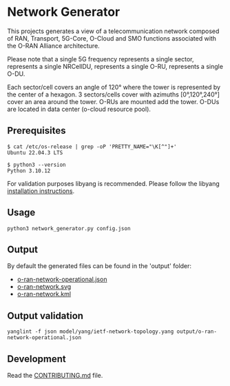 # Network Generator

This projects generates a view of a telecommunication network composed of RAN,
Transport, 5G-Core, O-Cloud and SMO functions associated with the O-RAN 
Alliance architecture. 

Please note that a single 5G frequency represents a single sector, represents
a single NRCellDU, represents a single O-RU, represents a single O-DU.

Each sector/cell covers an angle of 120° where the tower is represented by the
center of a hexagon. 3 sectors/cells cover with azimuths [0°,120°,240°] cover
an area around the tower. O-RUs are mounted add the tower. O-DUs are located in
data center (o-cloud resource pool). 

## Prerequisites

```
$ cat /etc/os-release | grep -oP 'PRETTY_NAME="\K[^"]+'
Ubuntu 22.04.3 LTS

$ python3 --version
Python 3.10.12
```

For validation purposes libyang is recommended.
Please follow the libyang [installation instructions](https://github.com/CESNET/libyang).

## Usage 

```
python3 network_generator.py config.json
```

## Output

By default the generated files can be found in the 'output' folder:

- [o-ran-network-operational.json](output/o-ran-network-operational.json)
- [o-ran-network.svg](output/o-ran-network.svg)
- [o-ran-network.kml](output/o-ran-network.kml)


## Output validation

```
yanglint -f json model/yang/ietf-network-topology.yang output/o-ran-network-operational.json
```

## Development

Read the [CONTRIBUTING.md](CONTRIBUTING.md) file.
